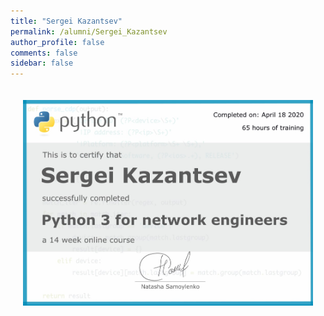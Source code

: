 ```yaml
---
title: "Sergei Kazantsev"
permalink: /alumni/Sergei_Kazantsev
author_profile: false
comments: false
sidebar: false
---
```


<div style="padding: 20px;">
  <img src="https://raw.githubusercontent.com/pyneng/pyneng.github.io/master/alumni/Sergei_Kazantsev.png" alt="Python for network engineers">
</div>

